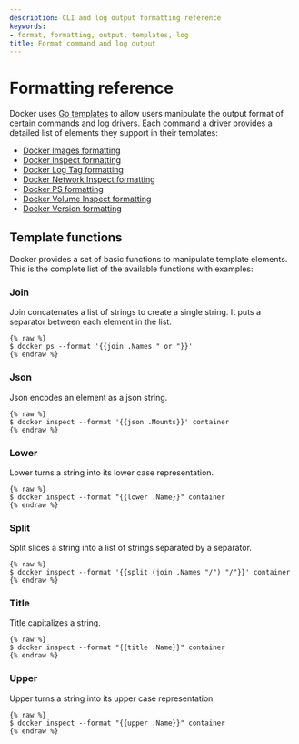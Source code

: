 ```yaml
---
description: CLI and log output formatting reference
keywords:
- format, formatting, output, templates, log
title: Format command and log output
---
```


# Formatting reference

Docker uses [Go templates](https://golang.org/pkg/text/template/) to allow users manipulate the output format
of certain commands and log drivers. Each command a driver provides a detailed
list of elements they support in their templates:

- [Docker Images formatting](../reference/commandline/images.md#formatting)
- [Docker Inspect formatting](../reference/commandline/inspect.md#examples)
- [Docker Log Tag formatting](logging/log_tags.md)
- [Docker Network Inspect formatting](../reference/commandline/network_inspect.md)
- [Docker PS formatting](../reference/commandline/ps.md#formatting)
- [Docker Volume Inspect formatting](../reference/commandline/volume_inspect.md)
- [Docker Version formatting](../reference/commandline/version.md#examples)

## Template functions

Docker provides a set of basic functions to manipulate template elements.
This is the complete list of the available functions with examples:

### Join

Join concatenates a list of strings to create a single string.
It puts a separator between each element in the list.

	{% raw %}
	$ docker ps --format '{{join .Names " or "}}'
	{% endraw %}

### Json

Json encodes an element as a json string.

	{% raw %}
	$ docker inspect --format '{{json .Mounts}}' container
	{% endraw %}

### Lower

Lower turns a string into its lower case representation.

	{% raw %}
	$ docker inspect --format "{{lower .Name}}" container
	{% endraw %}

### Split

Split slices a string into a list of strings separated by a separator.

	{% raw %}
	$ docker inspect --format '{{split (join .Names "/") "/"}}' container
	{% endraw %}

### Title

Title capitalizes a string.

	{% raw %}
	$ docker inspect --format "{{title .Name}}" container
	{% endraw %}

### Upper

Upper turns a string into its upper case representation.

	{% raw %}
	$ docker inspect --format "{{upper .Name}}" container
	{% endraw %}
